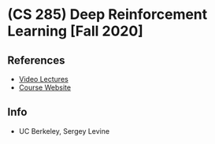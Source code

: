 # (CS 285) Deep Reinforcement Learning [Fall 2020]

## References
* [Video Lectures](https://www.youtube.com/playlist?list=PL_iWQOsE6TfURIIhCrlt-wj9ByIVpbfGc)
* [Course Website](http://rail.eecs.berkeley.edu/deeprlcourse-fa20/)

## Info
- UC Berkeley, Sergey Levine
